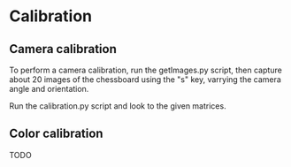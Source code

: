 # Calibration

## Camera calibration
To perform a camera calibration, run the getImages.py script, then capture about 20 images of the chessboard using the "s" key, varrying the camera angle and orientation.

Run the calibration.py script and look to the given matrices.

## Color calibration
TODO